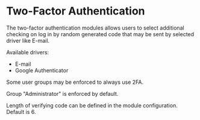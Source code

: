 # Two-Factor Authentication

The two-factor authentication modules allows users to select additional checking on log in by random generated code that may be sent by selected driver like E-mail.

Available drivers:

- E-mail
- Google Authenticator

Some user groups may be enforced to always use 2FA.

Group "Administrator" is enforced by default.

Length of verifying code can be defined in the module configuration. Default is 6.